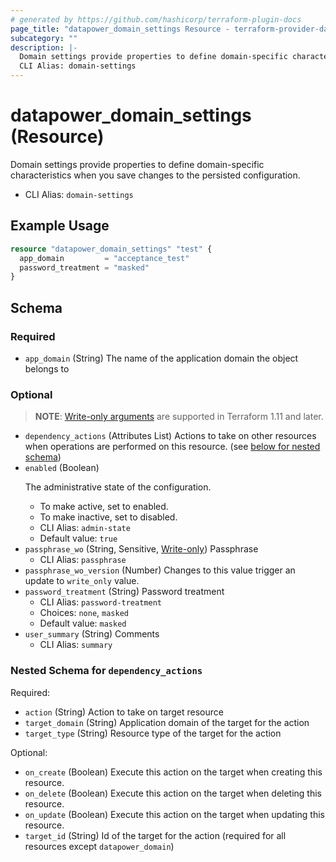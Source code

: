 ```yaml
---
# generated by https://github.com/hashicorp/terraform-plugin-docs
page_title: "datapower_domain_settings Resource - terraform-provider-datapower"
subcategory: ""
description: |-
  Domain settings provide properties to define domain-specific characteristics when you save changes to the persisted configuration.
  CLI Alias: domain-settings
---
```


# datapower_domain_settings (Resource)

Domain settings provide properties to define domain-specific characteristics when you save changes to the persisted configuration.
  - CLI Alias: `domain-settings`

## Example Usage

```terraform
resource "datapower_domain_settings" "test" {
  app_domain         = "acceptance_test"
  password_treatment = "masked"
}
```

<!-- schema generated by tfplugindocs -->
## Schema

### Required

- `app_domain` (String) The name of the application domain the object belongs to

### Optional

> **NOTE**: [Write-only arguments](https://developer.hashicorp.com/terraform/language/resources/ephemeral#write-only-arguments) are supported in Terraform 1.11 and later.

- `dependency_actions` (Attributes List) Actions to take on other resources when operations are performed on this resource. (see [below for nested schema](#nestedatt--dependency_actions))
- `enabled` (Boolean) <p>The administrative state of the configuration.</p><ul><li>To make active, set to enabled.</li><li>To make inactive, set to disabled.</li></ul>
  - CLI Alias: `admin-state`
  - Default value: `true`
- `passphrase_wo` (String, Sensitive, [Write-only](https://developer.hashicorp.com/terraform/language/resources/ephemeral#write-only-arguments)) Passphrase
  - CLI Alias: `passphrase`
- `passphrase_wo_version` (Number) Changes to this value trigger an update to `write_only` value.
- `password_treatment` (String) Password treatment
  - CLI Alias: `password-treatment`
  - Choices: `none`, `masked`
  - Default value: `masked`
- `user_summary` (String) Comments
  - CLI Alias: `summary`

<a id="nestedatt--dependency_actions"></a>
### Nested Schema for `dependency_actions`

Required:

- `action` (String) Action to take on target resource
- `target_domain` (String) Application domain of the target for the action
- `target_type` (String) Resource type of the target for the action

Optional:

- `on_create` (Boolean) Execute this action on the target when creating this resource.
- `on_delete` (Boolean) Execute this action on the target when deleting this resource.
- `on_update` (Boolean) Execute this action on the target when updating this resource.
- `target_id` (String) Id of the target for the action (required for all resources except `datapower_domain`)
